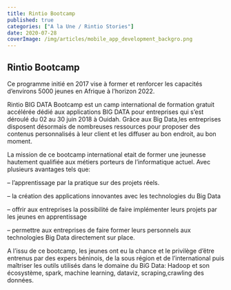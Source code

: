 ```yaml
---
title: Rintio Bootcamp
published: true
categories: ["A la Une / Rintio Stories"]
date: 2020-07-28
coverImage: /img/articles/mobile_app_development_backgro.png
---
```


## Rintio Bootcamp

Ce programme initié en 2017 vise à former et renforcer les capacités d’environs 5000 jeunes en Afrique à l’horizon 2022.

Rintio BIG DATA Bootcamp est un camp international de formation gratuit accélérée dédié aux applications BIG DATA pour entreprises qui s’est déroulé du 02 au 30 juin 2018 à Ouidah. Grâce aux Big Data,les entreprises disposent désormais de nombreuses ressources pour proposer des contenus personnalisés à leur client et les diffuser au bon endroit, au bon moment.

La mission de ce bootcamp international etait de former une jeunesse hautement qualifiée aux métiers porteurs de l’informatique actuel. Avec plusieurs avantages tels que:

– l’apprentissage par la pratique sur des projets réels.

– la création des applications innovantes avec les technologies du Big Data

– offrir aux entreprises la possibilité de faire implémenter leurs projets par les jeunes en apprentissage

– permettre aux entreprises de faire former leurs personnels aux technologies Big Data directement sur place.

A l’issu de ce bootcamp, les jeunes ont eu la chance et le privilège d’être entrenus par des expers béninois, de la sous région et de l’international puis maîtriser les outils utilisés dans le domaine du BiG Data: Hadoop et son écosystème, spark, machine learning, dataviz, scraping,crawling des données.
